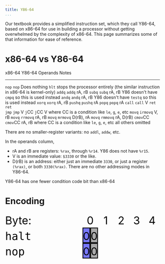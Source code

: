 ```yaml
---
title: Y86-64
...
```


Our textbook provides a simplified instruction set, which they call Y86-64, based on x86-64 for use in building a processor without getting overwhelmed by the complexity of x86-64.
This page summarizes some of that information for ease of reference.

# x86-64 vs Y86-64

x86-64      Y86-64      Operands    Notes
-------     -------     ---------   -----------------
`nop`       `nop`                   Does nothing
            `hlt`                   stops the processor entirely (the similar instruction in x86-64 is kernel-only)
`addq`      `addq`      rA, rB
`subq`      `subq`      rA, rB      Y86 doesn't have `cmpq` so this is used instead
`andq`      `andq`      rA, rB      Y86 doesn't have `testq` so this is used instead
`xorq`      `xorq`      rA, rB
`pushq`     `pushq`     rA
`popq`      `popq`      rA
`call`      `call`      V
`ret`       `ret`       
`jmp`       `jmp`       V
`j`CC       `j`CC       V           where CC is a condition like `le`, `g`, `e`, etc
`movq`      `irmovq`    V, rB
`movq`      `rrmovq`    rA, rB
`movq`      `mrmovq`    D(rB), rA
`movq`      `rmmovq`    rA, D(rB)
`cmov`CC    `cmov`CC    rA, rB      where CC is a condition like `le`, `g`, `e`, etc
all others  omitted

There are no smaller-register variants: no `addl`, `addw`, etc.

In the operands column,

- rA and rB are registers: `%rax`, through `%r14`. Y86 does not have `%r15`.
- V is an immediate value: `$3330` or the like.
- D(rB) is an address:
    either just an immediate `3330`,
    or just a register `(%rax)`,
    or both `3330(%rax)`.
    There are no other addressing modes in Y86-64.

Y86-64 has one fewer condition code bit than x86-64

# Encoding

<svg viewBox="0 0 200 300">
<text x="0" y="16">Byte:</text>
<text x="110" y="16" text-anchor="middle">0</text>
<text x="130" y="16" text-anchor="middle">1</text>
<text x="150" y="16" text-anchor="middle">2</text>
<text x="170" y="16" text-anchor="middle">3</text>
<text x="190" y="16" text-anchor="middle">4</text>
<text x="210" y="16" text-anchor="middle">5</text>
<text x="230" y="16" text-anchor="middle">6</text>
<text x="250" y="16" text-anchor="middle">7</text>
<text x="270" y="16" text-anchor="middle">8</text>
<text x="290" y="16" text-anchor="middle">9</text>
<g transform="translate(0,20)">
<rect x="100.5" y="0.5" width="9" height="19" fill="#77f" stroke="black"/>
<rect x="110.5" y="0.5" width="9" height="19" fill="#aaa" stroke="black"/>
<text x="0" y="16" font-family="monospace">halt</text>
<text x="105" y="16" text-anchor="middle">0</text>
<text x="115" y="16" text-anchor="middle">0</text>
</g>
<g transform="translate(0,40)">
<rect x="100.5" y="0.5" width="9" height="19" fill="#77f" stroke="black"/>
<rect x="110.5" y="0.5" width="9" height="19" fill="#aaa" stroke="black"/>
<text x="0" y="16" font-family="monospace">nop</text>
<text x="105" y="16" text-anchor="middle">0</text>
<text x="115" y="16" text-anchor="middle">0</text>
</g>
</svg>
